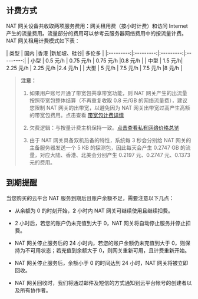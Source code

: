 <style rel="stylesheet">
table th:nth-of-type(1){
width:200px;
}</style>
<style rel="stylesheet">
table th:nth-of-type(2){
width:200px;
}</style>
<style rel="stylesheet">
table th:nth-of-type(3){
width:200px;
}</style>
<style rel="stylesheet">
table th:nth-of-type(4){
width:200px;
}</style>
<style rel="stylesheet">
table tr:hover {
background: #efefef; 
</style>
## 计费方式
NAT 网关设备共收取两项服务费用：网关租用费（按小时计费）和访问 Internet 产生的流量费用。流量部分的费用可以参考云服务器网络费用中的按流量计费。NAT 网关租用计费模式如下表：

| 类型 | 国内 |香港 |新加坡、硅谷|  多伦多 |
|:---------:|:---------:|:---------:|:---------:|
| 小型 | 0.5 元/h | 0.75 元/h | 0.75 元/h |0.8 元/h |
| 中型 | 1.5 元/h| 2.25 元/h | 2.25 元/h |2.4 元/h |
| 大型 | 5 元/h | 7.5 元/h | 7.5 元/h |8 元/h |

 ><b>注意：</b>
 >1. 如果用户账号开通了带宽包共享带宽功能，则 NAT 网关产生的出流量按照带宽包整体结算（不再重复收取 0.8 元/GB 的网络流量费），建议您限制 NAT 网关的出带宽，以避免因为 NAT 网关出带宽过高产生高额的带宽包费用。点击查看 <a href="http://tcecqpoc.fsphere.cn/doc/product/213/%E8%B4%AD%E4%B9%B0%E7%BD%91%E7%BB%9C%E5%B8%A6%E5%AE%BD#.E5.B8.A6.E5.AE.BD.E5.8C.85.E8.AE.A1.E8.B4.B9" target="_blank">带宽包计费详情</a>
 >
 >2. 欠费逻辑：与按量计费主机保持一致。<a href="http://tcecqpoc.fsphere.cn/doc/product/215/3079" target="_blank">点击查看私有网络价格总览</a>
>
>3. 由于 NAT 网关具备双机热备的特性，系统每 3 秒会分别给 NAT 网关的主备服务器发送一个 5 KB 的探测包，因此每天会产生 0.2747 GB 的流量，对应大陆、香港、北美会分别产生 0.2197 元、0.2747 元、0.1373 元的费用。


## 到期提醒
当您购买的云平台 NAT 服务到期后且账户余额不足，需要注意以下几点：

- 从余额为 0 的时刻开始，**2** 小时内 NAT 网关可继续使用且继续扣费。

- 2 小时后，若您的账户仍未充值到大于 0，NAT 网关将自动停止服务并停止扣费。

- NAT 网关停止服务后的 24 小时内，若您的账户余额仍未充值到大于 0，则保持为不可用状态；若充值到余额大于 0，则网关重新可用，且计费重新开始。

- NAT 网关停止服务后，余额小于 0 的时间达到 24 小时，NAT 网关将被立即回收。

- NAT 网关回收时，我们将通过邮件及短信的方式通知到云平台帐号的创建者以及所有协作者。
